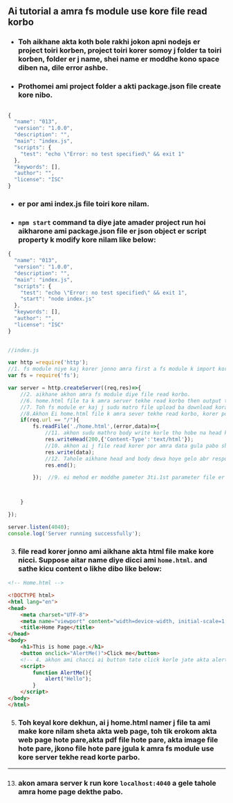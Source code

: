 ## **Ai tutorial a amra fs module use kore file read korbo**
- ### Toh aikhane akta koth bole rakhi jokon apni nodejs er project toiri korben, project toiri korer somoy j folder ta toiri korben, folder er j name, shei name er moddhe kono space diben na, dile error ashbe.
- ### Prothomei ami project folder a akti package.json file create kore nibo. 
```javascript

{
  "name": "013",
  "version": "1.0.0",
  "description": "",
  "main": "index.js",
  "scripts": {
    "test": "echo \"Error: no test specified\" && exit 1"
  },
  "keywords": [],
  "author": "",
  "license": "ISC"
}

```
- ### er por ami index.js file toiri kore nilam.
- ### ```npm start``` command ta diye jate amader project run hoi aikharone ami package.json file er json object er script property k modify kore nilam like below:

```javascript 
{
  "name": "013",
  "version": "1.0.0",
  "description": "",
  "main": "index.js",
  "scripts": {
    "test": "echo \"Error: no test specified\" && exit 1",
    "start": "node index.js"
  },
  "keywords": [],
  "author": "",
  "license": "ISC"
}
 
```
```javascript 
//index.js

var http =require('http');
//1. fs module niye kaj korer jonno amra first a fs module k import kore nibo:
var fs = require('fs');

var server = http.createServer((req,res)=>{
    //2. aikhane akhon amra fs module diye file read korbo.
    //6. home.html file ta k amra server tekhe read korbo then output ta amra browser a show korabo. Taholei sheta amder Website er home page hoye jabe.
    //7. Toh fs module er kaj j sudu matro file upload ba download kora na fs module er acharaow onk kaj ache: kono akta web page k read kore sheta k show korano, kono akta web page k delete kore dewa, rename kore dewa, create kora - ekkothai management bolte ja bujai sob kicu kora jai fs module diye.
    //8.Akhon Ei home.html file k amra sever tekhe read korbo, korer por html file tekhe ja ja pabe shegula k server response akhare amder k show korabe:
    if(req.url == "/"){
        fs.readFile('./home.html',(error,data)=>{
            //11. akhon sudu mathro body write korle tho hobe na head k o write korte hobe.
            res.writeHead(200,{'Content-Type':'text/html'});
            //10. akhon ai j file read korer por amra data gula pabo shei data gula k amra response er moddhe write kore dibo. And ai data gula manei hocce amader home.html page ta.
            res.write(data);
            //12. Tahole aikhane head and body dewa hoye gelo abr response ta k sesh korte hobe:
            res.end();

        });  //9. ei mehod er moddhe pameter 3ti.1st parameter file er path, 2nd parameter hocce file er option, 3rd parameter hocce callback function. ai example a ami 2nd parameter dicci na. Callback function er bitor 2ta parameter thakbe akta hocce error(file read korer khetre kono error ashle sheta catch korbe) onnota hocce data(data mane hocce file read korer por ami j data gula pabo shei data gula).



    }

});

server.listen(4040);
console.log('Server running successfully');

```


3. ### file read korer jonno ami aikhane akta html file make kore nicci. Suppose aitar name diye dicci ami `home.html`. and sathe kicu content o likhe dibo like below:
```html
<!-- Home.html -->

<!DOCTYPE html>
<html lang="en">
<head>
    <meta charset="UTF-8">
    <meta name="viewport" content="width=device-width, initial-scale=1.0">
    <title>Home Page</title>
</head>
<body>
    <h1>This is home page.</h1>
    <button onclick="AlertMe()">Click me</button>
    <!-- 4. akhon ami chacci ai button tate click korle jate akta alert show kore. Shejonno ami necessary js likhe dicci niche script tag er moddhe. -->
    <script>
        function AlertMe(){
            alert("Hello");
        }
    </script>
</body>
</html>

```
5. ### Toh keyal kore dekhun, ai j home.html namer j file ta ami make kore nilam sheta akta web page, toh tik erokom akta web page hote pare,akta pdf file hote pare, akta image file hote pare, jkono file hote pare jgula k  amra fs module use kore server tekhe read korte parbo. 
---
13. ### akon amara server k run kore `localhost:4040` a gele tahole amra home page dekthe pabo.